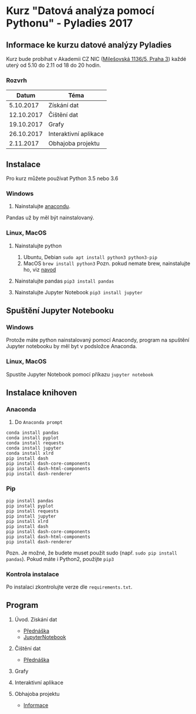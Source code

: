 # Kurz "Datová analýza pomocí Pythonu" - Pyladies 2017


## Informace ke kurzu datové analýzy Pyladies

Kurz bude probíhat v Akademii CZ NIC ([Milešovská 1136/5, Praha 3](https://mapy.cz/s/22d5n)) každé uterý od 5.10 do 2.11 od 18 do 20 hodin.

### Rozvrh
| Datum | Téma|
|-------|--------|
| 5.10.2017 | Získání dat |
| 12.10.2017 | Čištění dat |
| 19.10.2017 |	Grafy |
| 26.10.2017 |	Interaktivní aplikace |
| 2.11.2017 | Obhajoba projektu |

## Instalace

Pro kurz můžete používat Python 3.5 nebo 3.6

### Windows

1. Nainstalujte [anacondu](https://docs.continuum.io/anaconda/install/windows).

Pandas už by měl být nainstalovaný. 




### Linux, MacOS

1. Nainstalujte python
    1. Ubuntu, Debian
    `sudo apt install python3 python3-pip`
    1. MacOS
    `brew install python3`
    Pozn. pokud nemate brew, nainstalujte ho, viz [navod](https://brew.sh/)
    

1. Nainstalujte pandas
`pip3 install pandas`

1. Nainstalujte Jupyter Notebook
`pip3 install jupyter`

## Spuštění Jupyter Notebooku

### Windows

Protože máte python nainstalovaný pomocí Anacondy, program na spuštění Jupyter notebooku by měl byt v podsložce Anaconda.

### Linux, MacOS

Spustíte Jupyter Notebook pomocí příkazu `jupyter notebook`

## Instalace knihoven

### Anaconda

1. Do `Anaconda prompt`

```
conda install pandas
conda install pyplot
conda install requests
conda install jupyter
conda install xlrd
pip install dash
pip install dash-core-components
pip install dash-html-components
pip install dash-renderer
```

### Pip


```
pip install pandas
pip install pyplot
pip install requests
pip install jupyter
pip install xlrd
pip install dash
pip install dash-core-components
pip install dash-html-components
pip install dash-renderer
```

Pozn. Je možné, že budete muset použít sudo (např. `sudo pip install pandas`). Pokud máte i Python2, použijte `pip3`

### Kontrola instalace

Po instalaci zkontrolujte verze dle `requirements.txt`.

## Program

1. Úvod. Získání dat 
    - [Přednáška](https://docs.google.com/presentation/d/1a4jWMLkExi0yS4-PvnwJhvME-9DvIOs3592phCzJuuY/edit?usp=sharing)
    - [JupyterNotebook](https://github.com/anastazie/pyladies_data/blob/master/1_pyladies_data.ipynb)

1. Čištění dat 
    - [Přednáška](https://docs.google.com/presentation/d/1Eqz0zh4jK2fFMU0O2GQ2ryoAqfv_J4wL2QBZHlaizOc/edit?usp=sharing)

1. Grafy 

1. Interaktivní aplikace 

1. Obhajoba projektu
    - [Informace](https://docs.google.com/presentation/d/1HLYrwprlPZuB2_e1Czo6WDplzqLF0k_ll-cN4p9vTOA/edit?usp=sharing)


